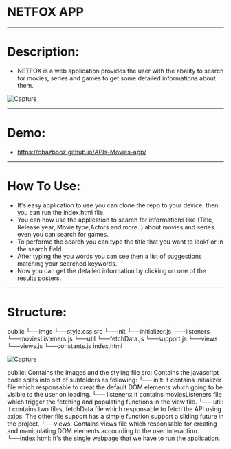 # NETFOX APP
-------------------------------------------

# Description: 
* NETFOX is a web application provides the user with the abality to search for movies, series and games to get some detailed informations about them. 

![Capture](https://user-images.githubusercontent.com/90429106/145089110-23cebb42-06bc-4547-a719-9fe8440c9932.PNG)

-------------------------------------------
# Demo:
* https://obazbooz.github.io/APIs-Movies-app/

-------------------------------------------
# How To Use:
- It's easy application to use you can clone the repo to your device, then you can run the index.html file.
- You can now use the application to search for informations like (Title, Release year, Movie type,Actors and more..) about movies and series even you can search for games.
- To performe the search you can type the title that you want to lookf or in the search field.
- After typing the you words you can see then a list of suggestions matching your searched keywords. 
- Now you can get the detailed information by clicking on one of the results posters.

-------------------------------------------
# Structure:

public
└──imgs
└──style.css
src
└──init
   └──initializer.js
└──listeners
   └──moviesListeners.js
└──util
   └──fetchData.js
   └──support.js
└──views
   └──views.js
└──constants.js
index.html

![Capture](https://user-images.githubusercontent.com/90429106/145100126-47caeaec-62d3-491e-b6d5-03d456d7c873.PNG)

public: Contains the images and the styling file
src: Contains the javascript code splits into set of subfolders as following:
└── init: it contains initializer file which responsable to creat the default DOM elements which going to be visible to the user on loading.
└── listeners: it contains moviesListeners file which trigger the fetching and populating functions in the view file.
└── util: it contains two files, fetchData file which responsable to fetch the API using axios. The other file support has a simple function support a sliding future in the project.
└──views: Contains views file which responsable for creating and manipulating DOM elements accourding to the user interaction.
└──index.html: It's the single webpage that we have to run the application.
